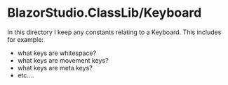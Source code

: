 ﻿# BlazorStudio.ClassLib/Keyboard
In this directory I keep any constants relating to a Keyboard. This includes for example:

- what keys are whitespace?
- what keys are movement keys?
- what keys are meta keys?
- etc....